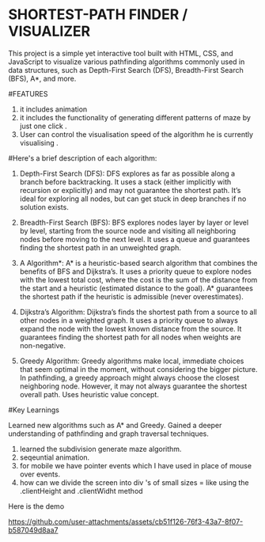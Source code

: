 # SHORTEST-PATH FINDER / VISUALIZER

This project is a simple yet interactive tool built with HTML, CSS, and JavaScript to visualize various pathfinding algorithms commonly used in data structures, such as Depth-First Search (DFS), Breadth-First Search (BFS), A*, and more.


#FEATURES

1. it includes animation
2. it includes the functionality of generating different patterns of maze by just one click .
3. User can control the visualisation speed of the algorithm he is currently visualising .


#Here's a brief description of each algorithm:

1. Depth-First Search (DFS): DFS explores as far as possible along a branch before backtracking.
It uses a stack (either implicitly with recursion or explicitly) and may not guarantee the shortest path.
It’s ideal for exploring all nodes, but can get stuck in deep branches if no solution exists.

2. Breadth-First Search (BFS): BFS explores nodes layer by layer or level by level, starting from the source node and visiting all neighboring nodes before moving to the next level. 
It uses a queue and guarantees finding the shortest path in an unweighted graph.

3. A Algorithm*: A* is a heuristic-based search algorithm that combines the benefits of BFS and Dijkstra’s.
It uses a priority queue to explore nodes with the lowest total cost, where the cost is the sum of the distance from the start and a heuristic (estimated distance to the goal).
A* guarantees the shortest path if the heuristic is admissible (never overestimates).

4. Dijkstra’s Algorithm: Dijkstra’s finds the shortest path from a source to all other nodes in a weighted graph.
It uses a priority queue to always expand the node with the lowest known distance from the source. 
It guarantees finding the shortest path for all nodes when weights are non-negative.

5. Greedy Algorithm: Greedy algorithms make local, immediate choices that seem optimal in the moment, without considering the bigger picture.
In pathfinding, a greedy approach might always choose the closest neighboring node. However, it may not always guarantee the shortest overall path.
Uses heuristic value concept.

#Key Learnings

Learned new algorithms such as A* and Greedy.
Gained a deeper understanding of pathfinding and graph traversal techniques.
1. learned the subdivision generate maze algorithm.
2. seqeuntial animation.
3. for mobile we have pointer events which I have used in place of mouse over events.
4. how can we divide the screen into div 's of small sizes = like using the .clientHeight  and .clientWidht method

Here is the demo

https://github.com/user-attachments/assets/cb51f126-76f3-43a7-8f07-b587049d8aa7

